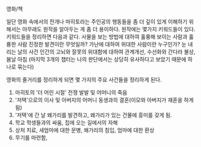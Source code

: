 영화/책

일단 영화 속에서의 전개나 마히토라는 주인공의 행동들을 좀 더 깊이 있게 이해하기 위해서는 아무래도 원작을 알아두는 게 좀 더 용이하다.
원작에는 몇가지 키워드들이 있다. 키워드들을 정리하면 다음과 같다.
	사물을 보는 방법에 대하여
	훌륭해 보이는 사람과 훌륭한 사람
	진정한 발견이란 무엇일까?
	가난에 대하여
	위대한 사람이란 누구인가?
	눈 내리는 날의 사건
	인간의 고뇌와 잘못의 위대함에 대하여
	관계개선, 수선화와 간다라 불상, 봄날 아침
(마지막 3개의 챕터는 나의 판단에서는 상당히 유사하다고 보았기 때문에 하나로 묶는다)

영화의 줄거리를 정리하게 되면 몇 가지의 주요 사건들을 정리하게 된다.
1. 마히토의 '더 어린 시절' 전쟁 발발 및 어머니의 죽음
2. '저택'으로의 이사 및 아버지의 어머니 동생과의 결혼(이모와 아버지가 재혼을 하게 됨)
3. '저택'에 간 날 왜가리를 발견하고, 왜가리가 있는 건물에 흥미를 갖게 됨.
4. 학교 학생들과의 싸움, 집에 오는 길에서의 자해
5. 상처 치료, 새엄마에 대한 문병, 왜가리의 침입, 엄마에 대한 환상
6. 무기를 마련함, 